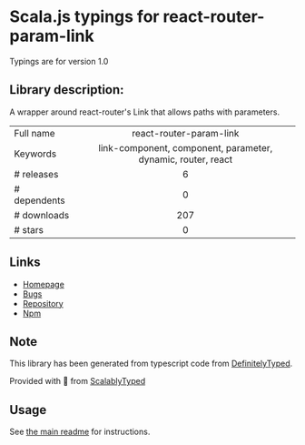 
# Scala.js typings for react-router-param-link

Typings are for version 1.0

## Library description:
A wrapper around react-router's Link that allows paths with parameters.

|                    |                 |
| ------------------ | :-------------: |
| Full name          | react-router-param-link |
| Keywords           | link-component, component, parameter, dynamic, router, react |
| # releases         | 6 |
| # dependents       | 0 |
| # downloads        | 207 |
| # stars            | 0 |

## Links
- [Homepage](https://github.com/mtsg/react-router-param-link#readme)
- [Bugs](https://github.com/mtsg/react-router-param-link/issues)
- [Repository](https://github.com/mtsg/react-router-param-link)
- [Npm](https://www.npmjs.com/package/react-router-param-link)
    


## Note
This library has been generated from typescript code from [DefinitelyTyped](https://definitelytyped.org).

Provided with :purple_heart: from [ScalablyTyped](https://github.com/oyvindberg/ScalablyTyped)

## Usage
See [the main readme](../../readme.md) for instructions.


